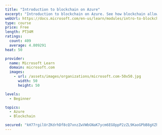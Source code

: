 ```yaml
---
title: "Introduction to blockchain on Azure"
excerpt: "Introduction to blockchain on Azure. See how blockchain allows business partners to trust each other's data without a central authority. You'll also learn a bit about how blockchain works. The goal is to help you decide if blockchain is a good choice for your scenario."
webUrl: https://docs.microsoft.com/en-us/learn/modules/intro-to-blockchain/
type: course
price: Free
length: PT34M
ratings:
  count: 409
  average: 4.809291
heat: 50

provider:
  name: Microsoft Learn
  domain: microsoft.com
  images:
    - url: /assets/images/organizations/microsoft.com-50x50.jpg
      width: 50
      height: 50

levels:
  - Beginner

topics:
  - Azure
  - Blockchain

secured: "kH77rgilUrZKdrhDf8cQ7xnzZwVWbGNaK7ycm6EGOppP2zZL9KaoGPbB8gXZhjWgcU4iL6j9hjV4+4KRapToq7TD82TDhRQ/JL1UIYXvQwRge5oV0RnZmqmuNIUKj0nYNTJjEX/BQg3VQxgOAIU6ERd/aJtfcbvXdIqLpbjpVqdogV9eATqovxvKE1yB8gJWRSynIDfw0qibnnSpzBzXtfilBITQ1kbSJHTdj0GSi+UORMle/ZqW9ISUNT8jtuX24O8dqvwe+qS4wVk1Q2Tqo0LwsZErLFDhY+gqVTH8D3+hjD2o0XwEruf7jK2N3MvOEpQq8hTC+xgTjPqY+wFzxA2IGT3blvyv+GWoU8/pvLRVWaFS+F/+IUyImvuUzd9/nWWXIAWHtD6MQJIbfwcicuC5ccginNlddGvXD1iCCHc=;6BX7T7KvSt1a2LfpbNl+Tw=="
---
```


